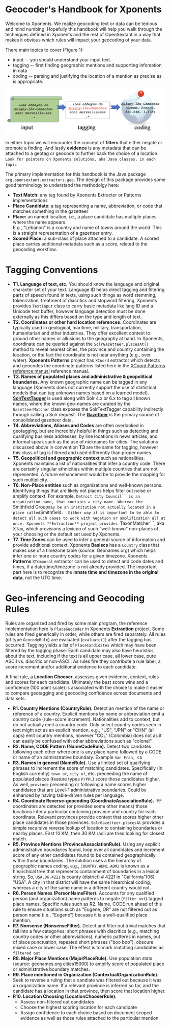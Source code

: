 Geocoder's Handbook for Xponents
================================
Welcome to Xponents.  We realize geocoding text or data can be tedious and mind numbing.
Hopefully this handbook will help you walk through the techniques defined in Xponents
and the rest of OpenSextant in a way that makes it obvious which rules will impact 
your geocoding of your data.

There main topics to cover (Figure 1):

* input -- you should understand your input text.
* tagging -- first finding geographic mentions and supporting infomation in data
* coding -- parsing and justifying the location of a mention as precise as is appropriate.

![General topics in our geotagging workflow](./geocoding-workflow.png)

In either topic we will encounter the concept of **filters** that either negate or promote a finding.
And lastly **evidence** is any metadata that can be attached to a geotag or geocode to further back 
the choice of a location.   ```Look for pointers on Xponents solutions, aka Java classes, in each topic```

The primary implementation for this handbook is the Java package ```org.opensextant.extractors.geo```. 
The design of this package provides some good terminology to understand the methodolgy here:

* **Text Match:**  any tag found by Xponents Extractor or Patterns implementations
* **Place Candidate:** a tag representing a name, abbreviation, or code that matches something in the gazetteer
* **Place:** an named location, i.e., a place candidate has multiple places where the name appears.  
E.g., "Lebanon" is a country and name of towns around the world.  This is a straight representation of a 
gazetteer entry.
* **Scored Place:** a sub-class of place attached to a candidate. A scored place carries additional 
metadata such as a score, related to the geocoding workflow.

Tagging Conventions
===================
* **T1. Language of text, etc.** You should know the language and original character set of your text. 
Language ID helps direct tagging and filtering parts of speech found in texts, using such things as
word stemming, tokenization, treatment of diacritics and stopword filtering.  Xponents provides ```TextInput```
class to carry basic metadata like lang ID and a Unicode text buffer, however language detection must be done 
externally as this differs based on the type and length of text.  
* **T2. Coordinates or other hard location references.** Coordinates are typically used in geological, maritime, 
military, transportation, humanitarian and other industries. They offer excellent context to ground other
names or allusions to the geography at hand.  In Xponents, coordinate can be queried against the ```SolrGazetteer.placesAt()```
method to reveal nearest cities, the province and country containing the location, or the fact the coordinate is
not near anything (e.g., over water). **Xponents Patterns** project has ```XCoord``` extractor which detects and geocodes
the coordinate patterns listed here in the [XCoord Patterns reference manual](XCoord_Patterns.htm) reference manual.
* **T3. Names of populated places and administrative &amp; geopolitical boundaries.**
Any known geographic name can be tagged in any language (Xponents does not currently support the use of 
statistical models that can tag unknown names based on a learned model). **[SolrTextTagger](https://github.com/OpenSextant/SolrTextTagger/)**
is used along with Solr 4.x or 6.x to tag all known names, where the known geo-names are curated by the
 ```GazetteerMatcher``` class exposes the SolrTextTagger capability indirectly through calling a Solr request. 
The **[Gazetteer](https://github.com/OpenSextant/Gazetteer/)** is the primary source of consolidated gazetteer
data.
* **T4. Abbreviations, Aliases and Codes** are often overlooked in geotagging, but are incredibly helpful
in things such as detecting and qualifying business addresses, by line locations in news articles, and informal speak
such as the use of nicknames for cities. The solutions discussed above in convention **T3** are the same for tagging, 
however this class of tag is filtered and used differently than proper names. 
* **T5. Geopolitical and geographic context** such as nationalities.  Xponents maintains a list of nationalities
that infer a country code. There are certainly singular ethnicities within multiple countries that are not 
represented. A future enhancement would be to provide the mapping for such multiplicity.
* **T6. Non-Place entities** such as organizations and well-known persons. Identifying things that are 
likely not places helps filter out noise or amplify context.  For example, ```Detroit City Council`` is an 
organization name, that contains a city name. Whereas the ```Smithfield Group``` may be an institution not actually located
in a place called ```Smithfield```.  Either way it is important to be able to detect all such cases to work
with negation or amplification all at once. Xponents **Extraction** project provides ```TaxonMatcher```, aka XTax, which 
provisions a lexicon of such "well-known" non-places of your choosing or the default set used by Xponents.
* **T7. Time Zones** can be used to infer a general source of information and provide additional context. 
Xponents **Basiscs** has a ```Country``` class that makes use of a timezone table (source: Geonames.org) which 
helps infer one or more country codes for a given timezone.  Xponents **Patterns** ```XTemporal``` extractor can be used
to detect and code dates and times, if a date/time/timezone is not already provided.  The important part 
here is to recognize the **innate time and timezone in the original data**, not the UTC time. 

Geo-inferencing and Geocoding Rules 
===================
Rules are organized and fired by some main program, the reference implementation here is ```PlaceGeocoder``` in 
Xponents **Extraction** project.  Some rules are fired generically in order, while others are fired separately.
All rules (of type ```GeocodeRule```) are evaluated (```evaluate()```) after the tagging has occurred. Tagging
yields a list of ```PlaceCandidates``` which may have been filtered by the tagging phase.  Each candidate may
also have heuristics about the text, including if the text is all upper case, all lower case, pure ASCII vs. 
diacritic or non-ASCII.   As rules fire they contribute a rule label, a score increment and/or additional evidence
to each candidate.  

A final rule, a **Location Chooser**, assesses given evidence, context, rules and scores for each candidate. 
Ultimately the best score wins and a confidence (100 point scale) is associated with the choice to make it 
easier to compare geotagging and geocoding confidence across documents and data sets.

* **R1. Country Mentions (CountryRule).** Detect an mention of the name or reference of a country. Explicit 
mentions by name or abbreviation emit a country code (rule+score increment).  Nationalities add to context, 
but do not actually emit a country code.  Only select country codes seen in text might act as an explicit mention, 
e.g., "US", "JPN" or "CHN" (all caps) emit country mentions, however "COL" (Colombia) does not as it can easily
be confused with other abbreviations such as "colonel".
* **R2. Name, CODE Pattern (NameCodeRule).** Detect two candiates following each other where one is any 
place name followed by a CODE or name of an adminstrative boundary.  Example ```San Fran, CA``` 
* **R3. Names in general (NameRule).**  Use a limited set of qualifying phrases to increment the score of 
matching candidates. Specifically (in English currently) ```town of```, ```city of```, etc. preceeding the name
of populated places (feature types ```P/PPL```) score those candidates higher.  As well, ```province``` 
preceeding or following a name scores higher candidates that are Level-1 administrative boundaries. 
Could be enhanced by having table-driven rules per language.
* **R4. Coordinate Reverse-geocoding (CoordinateAssociationRule).** IFF coordinates are detected (or provided
some other means) those locations infer a particular containing province and country for each coordinate. Relevant
provinces provide context that scores higher other place candidates in those provinces.  ```SolrGazetteer.placesAt```
provides a simple recursive reverse lookup of location to containing boundaries or nearby places.  First 10 KM, then
30 KM radii are tried looking for closest match.
* **R5. Province Mentions (ProvinceAssociationRule).** Using any explicit administrative boundaries found,
loop over all candidates and increment score of any other candidates found to be contained geographically within 
those boundaries. The solution uses a the hierarchy of geographic names coding, e.g., ```COUNTRY.ADM1.ADM2```
is known as a hiearchical tree that represents containment of boundaries in a lexical string.  So, ``USA.06.4221``
is county (district) # 4221 in "California"(06) "USA".  A city in that district will have the same hiearchical coding, 
whereas a city of the same name in a different country would not. 
* **R6. Person Names (PersonNameFilter).**  Accounts for any qualified person (and organization) name patterns to negate (```filter out```)
tagged place names.  Specific rules such as R2. Name, CODE run ahead of this rule to ensure situations such
as "Eugene, OR" are not filtered out as person name (i.e., "Eugene") becuase it is a well-qualified place mention.
* **R7. Nonsense (NonsenseFilter).** Detect and filter out trivial matches that fall into a few categories: 
short phrases with diacritics (e.g., matching country codes or other abbreviations), numeric patterns in names, 
out of place punctuation, repeated short phrases ("boo boo"), obscure mixed case or lower case.  The effect
is to mark matching candidates as ```filtered out```
* **R8. Major Place Mentions (MajorPlaceRule).** Use population stats (source: geonames.org cities15000) 
to amplify score of populated place or administrative boundary matches.
* **R9. Place mentioned in Organization (ContextualOrganizationRule).**  Seek to reverse a ruling
that a candiate was filtered out because it was an organization name.  If a relevant province is inferred
so far, and the candidate has a location in that province, then score that location higher.
* **R10. Location Choosing (LocationChooserRule).**
  * Assess non-filtered out candidates
  * Choose the highest scoring location for each candidate
  * Assign confidence to each choice based on document scoped evidence as well as those rules attached to the particular mention



  